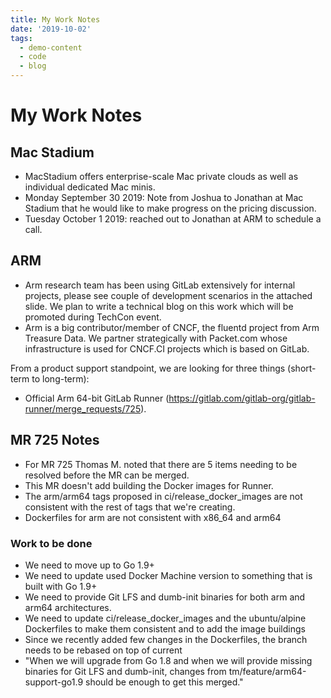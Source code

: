 ```yaml
---
title: My Work Notes
date: '2019-10-02'
tags:
  - demo-content
  - code
  - blog
---
```

# My Work Notes


## Mac Stadium

- MacStadium offers enterprise-scale Mac private clouds as well as individual dedicated Mac minis.
- Monday September 30 2019: Note from Joshua to Jonathan at Mac Stadium that he would like to make progress on the pricing discussion.
- Tuesday October 1 2019: reached out to Jonathan at ARM to schedule a call.


## ARM


- Arm research team has been using GitLab extensively for internal projects, please see couple of development scenarios in the attached slide. We plan to write a technical blog on this work which will be promoted during TechCon event.
- Arm is a big contributor/member of CNCF, the fluentd project from Arm Treasure Data. We partner strategically with Packet.com whose infrastructure is used for CNCF.CI projects which is based on GitLab.



From a product support standpoint, we are looking for three things (short-term to long-term):

- Official Arm 64-bit GitLab Runner (https://gitlab.com/gitlab-org/gitlab-runner/merge_requests/725).



## MR 725 Notes

- For MR 725 Thomas M. noted that there are 5 items needing to be resolved before the MR can be merged.
- This MR doesn't add building the Docker images for Runner.
- The arm/arm64 tags proposed in ci/release_docker_images are not consistent with the rest of tags that we're creating.
- Dockerfiles for arm are not consistent with x86_64 and arm64

### Work to be done

- We need to move up to Go 1.9+ 
- We need to update used Docker Machine version to something that is built with Go 1.9+ 
- We need to provide Git LFS and dumb-init binaries for both arm and arm64 architectures.
- We need to update ci/release_docker_images and the ubuntu/alpine Dockerfiles to make them consistent and to add the image buildings
- Since we recently added few changes in the Dockerfiles, the branch needs to be rebased on top of current
- "When we will upgrade from Go 1.8 and when we will provide missing binaries for Git LFS and dumb-init, changes from tm/feature/arm64-support-go1.9 should be enough to get this merged."


